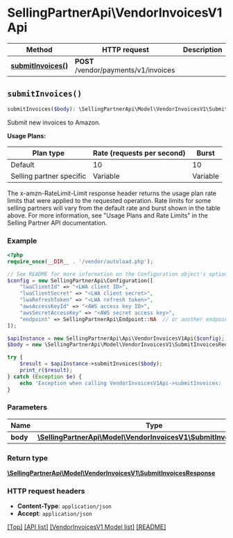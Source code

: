 # SellingPartnerApi\VendorInvoicesV1Api

Method | HTTP request | Description
------------- | ------------- | -------------
[**submitInvoices()**](VendorInvoicesV1Api.md#submitInvoices) | **POST** /vendor/payments/v1/invoices | 


## `submitInvoices()`

```php
submitInvoices($body): \SellingPartnerApi\Model\VendorInvoicesV1\SubmitInvoicesResponse
```



Submit new invoices to Amazon.

**Usage Plans:**

| Plan type | Rate (requests per second) | Burst |
| ---- | ---- | ---- |
|Default| 10 | 10 |
|Selling partner specific| Variable | Variable |

The x-amzn-RateLimit-Limit response header returns the usage plan rate limits that were applied to the requested operation. Rate limits for some selling partners will vary from the default rate and burst shown in the table above. For more information, see \"Usage Plans and Rate Limits\" in the Selling Partner API documentation.

### Example

```php
<?php
require_once(__DIR__ . '/vendor/autoload.php');

// See README for more information on the Configuration object's options
$config = new SellingPartnerApi\Configuration([
    "lwaClientId" => "<LWA client ID>",
    "lwaClientSecret" => "<LWA client secret>",
    "lwaRefreshToken" => "<LWA refresh token>",
    "awsAccessKeyId" => "<AWS access key ID>",
    "awsSecretAccessKey" => "<AWS secret access key>",
    "endpoint" => SellingPartnerApi\Endpoint::NA  // or another endpoint from lib/Endpoints.php
]);

$apiInstance = new SellingPartnerApi\Api\VendorInvoicesV1Api($config);
$body = new \SellingPartnerApi\Model\VendorInvoicesV1\SubmitInvoicesRequest(); // \SellingPartnerApi\Model\VendorInvoicesV1\SubmitInvoicesRequest

try {
    $result = $apiInstance->submitInvoices($body);
    print_r($result);
} catch (Exception $e) {
    echo 'Exception when calling VendorInvoicesV1Api->submitInvoices: ', $e->getMessage(), PHP_EOL;
}
```

### Parameters

Name | Type | Description  | Notes
------------- | ------------- | ------------- | -------------
 **body** | [**\SellingPartnerApi\Model\VendorInvoicesV1\SubmitInvoicesRequest**](../Model/VendorInvoicesV1/SubmitInvoicesRequest.md)|  |

### Return type

[**\SellingPartnerApi\Model\VendorInvoicesV1\SubmitInvoicesResponse**](../Model/VendorInvoicesV1/SubmitInvoicesResponse.md)

### HTTP request headers

- **Content-Type**: `application/json`
- **Accept**: `application/json`

[[Top]](#) [[API list]](../)
[[VendorInvoicesV1 Model list]](../Model/VendorInvoicesV1)
[[README]](../../README.md)
